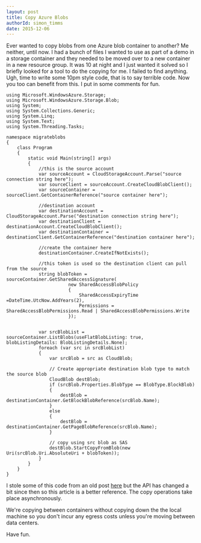 ```yaml
---
layout: post
title: Copy Azure Blobs
authorId: simon_timms
date: 2015-12-06
---
```

Ever wanted to copy blobs from one Azure blob container to another? Me neither, until now. I had a bunch of files I wanted to use as part of a demo in a storage container and they needed to be moved over to a new container in a new resource group. It was 10 at night and I just wanted it solved so I briefly looked for a tool to do the copying for me. I failed to find anything. Ugh, time to write some 10pm style code, that is to say terrible code. Now you too can benefit from this. I put in some comments for fun.

```
using Microsoft.WindowsAzure.Storage;
using Microsoft.WindowsAzure.Storage.Blob;
using System;
using System.Collections.Generic;
using System.Linq;
using System.Text;
using System.Threading.Tasks;

namespace migrateblobs
{
    class Program
    {
        static void Main(string[] args)
        {
			//this is the source account
            var sourceAccount = CloudStorageAccount.Parse("source connection string here");
            var sourceClient = sourceAccount.CreateCloudBlobClient();
            var sourceContainer = sourceClient.GetContainerReference("source container here");

            //destination account
            var destinationAccount = CloudStorageAccount.Parse("destination connection string here");
            var destinationClient = destinationAccount.CreateCloudBlobClient();
            var destinationContainer = destinationClient.GetContainerReference("destination container here");
			
			//create the container here
            destinationContainer.CreateIfNotExists();

            //this token is used so the destination client can pull from the source
            string blobToken = sourceContainer.GetSharedAccessSignature(
                       new SharedAccessBlobPolicy
                       {
                           SharedAccessExpiryTime =DateTime.UtcNow.AddYears(2),
                           Permissions = SharedAccessBlobPermissions.Read | SharedAccessBlobPermissions.Write
                       });


            var srcBlobList = sourceContainer.ListBlobs(useFlatBlobListing: true, blobListingDetails: BlobListingDetails.None);
            foreach (var src in srcBlobList)
            {
                var srcBlob = src as CloudBlob;

                // Create appropriate destination blob type to match the source blob
                CloudBlob destBlob;
                if (srcBlob.Properties.BlobType == BlobType.BlockBlob)
                {
                    destBlob = destinationContainer.GetBlockBlobReference(srcBlob.Name);
                }
                else
                {
                    destBlob = destinationContainer.GetPageBlobReference(srcBlob.Name);
                }

                // copy using src blob as SAS
                destBlob.StartCopyFromBlob(new Uri(srcBlob.Uri.AbsoluteUri + blobToken));
            }
        }
    }
}
```

I stole some of this code from an old post [here](http://blogs.msdn.com/b/windowsazurestorage/archive/2012/06/12/introducing-asynchronous-cross-account-copy-blob.aspx) but the API has changed a bit since then so this article is a better reference. The copy operations take place asynchronously.

We're copying between containers without copying down the the local machine so you don't incur any egress costs unless you're moving between data centers. 

Have fun. 
